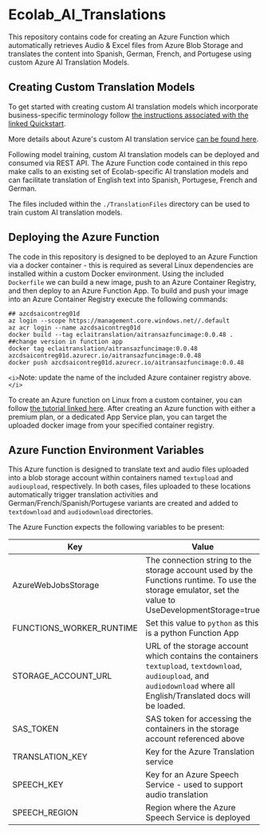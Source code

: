 # Ecolab_AI_Translations

This repository contains code for creating an Azure Function which automatically retrieves Audio & Excel files from Azure Blob Storage and translates the content into Spanish, German, French, and Portugese using custom Azure AI Translation Models.

## Creating Custom Translation Models

To get started with creating custom AI translation models which incorporate business-specific terminology follow [the instructions associated with the linked Quickstart](https://docs.microsoft.com/en-us/azure/cognitive-services/translator/custom-translator/v2-preview/quickstart).

More details about Azure's custom AI translation service [can be found here](https://docs.microsoft.com/en-us/azure/cognitive-services/translator/).

Following model training, custom AI translation models can be deployed and consumed via REST API. The Azure Function code contained in this repo make calls to an existing set of Ecolab-specific AI translation models and can facilitate translation of English text into Spanish, Portugese, French and German.

The files included within the `./TranslationFiles` directory can be used to train custom AI translation models.

## Deploying the Azure Function

The code in this repository is designed to be deployed to an Azure Function via a docker container - this is required as several Linux dependencies are installed within a custom Docker environment. Using the included `Dockerfile` we can build a new image, push to an Azure Container Registry, and then deploy to an Azure Function App. To build and push your image into an Azure Container Registry execute the following commands:

```
## azcdsaicontreg01d
az login --scope https://management.core.windows.net//.default
az acr login --name azcdsaicontreg01d
docker build --tag eclaitranslation/aitransazfuncimage:0.0.48 .
##change version in function app
docker tag eclaitranslation/aitransazfuncimage:0.0.48 azcdsaicontreg01d.azurecr.io/aitransazfuncimage:0.0.48
docker push azcdsaicontreg01d.azurecr.io/aitransazfuncimage:0.0.48

```

`<i>`Note: update the name of the included Azure container registry above.`</i>`

To create an Azure function on Linux from a custom container, you can follow [the tutorial linked here](https://docs.microsoft.com/en-us/azure/azure-functions/functions-create-function-linux-custom-image?msclkid=1cba9964a66f11ecad34548f1593a898&tabs=in-process%2Cbash%2Cazure-cli&pivots=programming-language-python). After creating an Azure function with either a premium plan, or a dedicated App Service plan, you can target the uploaded docker image from your specified container registry.

## Azure Function Environment Variables

This Azure function is designed to translate text and audio files uploaded into a blob storage account within containers named `textupload` and `audioupload`, respectively. In  both cases, files uploaded to these locations automatically trigger translation activities and German/French/Spanish/Portugese variants are created and added to `textdownload` and `audiodownload` directories.

The Azure Function expects the following variables to be present:

| Key                      | Value                                                                                                                                                                               |
| ------------------------ | ----------------------------------------------------------------------------------------------------------------------------------------------------------------------------------- |
| AzureWebJobsStorage      | The connection string to the storage account used by the Functions runtime.  To use the storage emulator, set the value to UseDevelopmentStorage=true                               |
| FUNCTIONS_WORKER_RUNTIME | Set this value to `python` as this is a python Function App                                                                                                                       |
| STORAGE_ACCOUNT_URL      | URL of the storage account which contains the containers `textupload`, `textdownload`, `audioupload`, and `audiodownload` where all English/Translated docs will be loaded. |
| SAS_TOKEN                | SAS token for accessing the containers in the storage account referenced above                                                                                                      |
| TRANSLATION_KEY          | Key for the Azure Translation service                                                                                                                                               |
| SPEECH_KEY               | Key for an Azure Speech Service - used to support audio translation                                                                                                                 |
| SPEECH_REGION            | Region where the Azure Speech Service is deployed                                                                                                                                   |
